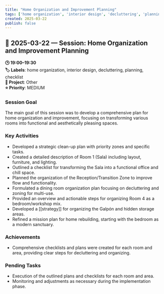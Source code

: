 ```yaml
---
title: "Home Organization and Improvement Planning"
tags: ['home organization', 'interior design', 'decluttering', 'planning', 'checklist']
created: 2025-03-22
publish: false
---
```


## 📅 2025-03-22 — Session: Home Organization and Improvement Planning

**🕒 19:00–19:30**  
**🏷️ Labels**: home organization, interior design, decluttering, planning, checklist  
**📂 Project**: Other  
**⭐ Priority**: MEDIUM  


### Session Goal
The main goal of this session was to develop a comprehensive plan for home organization and improvement, focusing on transforming various rooms into functional and aesthetically pleasing spaces.

### Key Activities
- Developed a strategic clean-up plan with priority zones and specific tasks.
- Created a detailed description of Room 1 (Sala) including layout, furniture, and lighting.
- Outlined a checklist for transforming the Sala into a functional office and chill space.
- Planned the organization of the Reception/Transition Zone to improve flow and functionality.
- Formulated a dining room organization plan focusing on decluttering and zoning for multi-use.
- Provided an overview and actionable steps for organizing Room 4 as a bedroom/workshop mix.
- Developed a [[strategy]] for organizing the Galpón and hidden storage areas.
- Refined a mission plan for home rebuilding, starting with the bedroom as a modern sanctuary.

### Achievements
- Comprehensive checklists and plans were created for each room and area, providing clear steps for decluttering and organizing.

### Pending Tasks
- Execution of the outlined plans and checklists for each room and area.
- Monitoring and adjustments as necessary during the implementation phase.
